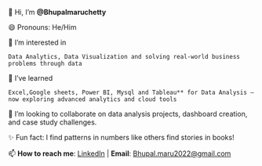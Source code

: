 👋 Hi, I’m **@Bhupalmaruchetty** 

😄 Pronouns: He/Him  

👀 I’m interested in 

    Data Analytics, Data Visualization and solving real-world business problems through data
  
🌱  I’ve learned 

    Excel,Google sheets, Power BI, Mysql and Tableau** for Data Analysis — now exploring advanced analytics and cloud tools 
  
💞️ I’m looking to collaborate on data analysis projects, dashboard creation, and case study challenges.
  

✨ Fun fact: I find patterns in numbers like others find stories in books!

📫 **How to reach me**: [LinkedIn](https://www.linkedin.com/in/bhupalmaruchetty) | **Email**: Bhupal.maru2022@gmail.com
